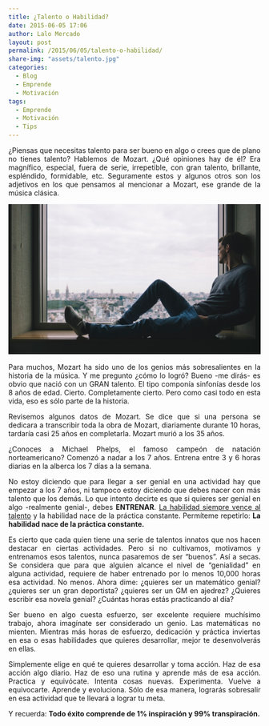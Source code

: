 ```yaml
---
title: ¿Talento o Habilidad?
date: 2015-06-05 17:06
author: Lalo Mercado
layout: post
permalink: /2015/06/05/talento-o-habilidad/
share-img: "assets/talento.jpg"
categories:
  - Blog
  - Emprende
  - Motivación
tags:
  - Emprende
  - Motivación
  - Tips
---
```


<p style="text-align: justify;">
  ¿Piensas que necesitas talento para ser bueno en algo o crees que de plano no tienes talento? Hablemos de Mozart. ¿Qué opiniones hay de él? Era magnífico, especial, fuera de serie, irrepetible, con gran talento, brillante, espléndido, formidable, etc. Seguramente estos y algunos otros son los adjetivos en los que pensamos al mencionar a Mozart, ese grande de la música clásica.
</p>

<p align="center">
  <img width="600" src="/assets/talento.jpg">
</p>

<p style="text-align: justify;">
  Para muchos, Mozart ha sido uno de los genios más sobresalientes en la historia de la música. Y me pregunto ¿cómo lo logró? Bueno -me dirás- es obvio que nació con un GRAN talento. El tipo componía sinfonías desde los 8 años de edad. Cierto. Completamente cierto. Pero como casi todo en esta vida, eso es sólo parte de la historia.
</p>

<p style="text-align: justify;">
  Revisemos algunos datos de Mozart. Se dice que si una persona se dedicara a transcribir toda la obra de Mozart, diariamente durante 10 horas, tardaría casi 25 años en completarla. Mozart murió a los 35 años.
</p>

<p style="text-align: justify;">
  ¿Conoces a Michael Phelps, el famoso campeón de natación norteamericano? Comenzó a nadar a los 7 años. Entrena entre 3 y 6 horas diarias en la alberca los 7 días a la semana.
</p>

<p style="text-align: justify;">
  No estoy diciendo que para llegar a ser genial en una actividad hay que empezar a los 7 años, ni tampoco estoy diciendo que debes nacer con más talento que los demás. Lo que intento decirte es que si quieres ser genial en algo -realmente genial-, debes <strong>ENTRENAR</strong>. <span style="text-decoration: underline;">La habilidad siempre vence al talento</span> y la habilidad nace de la práctica constante. Permíteme repetirlo: <strong>La habilidad nace de la práctica constante.</strong>
</p>

<p style="text-align: justify;">
  Es cierto que cada quien tiene una serie de talentos innatos que nos hacen destacar en ciertas actividades. Pero si no cultivamos, motivamos y entrenamos esos talentos, nunca pasaremos de ser &#8220;buenos&#8221;. Así a secas. Se considera que para que alguien alcance el nivel de &#8220;genialidad&#8221; en alguna actividad, requiere de haber entrenado por lo menos 10,000 horas esa actividad. No menos. Ahora dime: ¿quieres ser un matemático genial? ¿quieres ser un gran deportista? ¿quieres ser un GM en ajedrez? ¿Quieres escribir esa novela genial? ¿Cuántas horas estás practicando al día?
</p>

<p style="text-align: justify;">
  Ser bueno en algo cuesta esfuerzo, ser excelente requiere muchísimo trabajo, ahora imagínate ser considerado un genio. Las matemáticas no mienten. Mientras más horas de esfuerzo, dedicación y práctica inviertas en esa o esas habilidades que quieres desarrollar, mejor te desenvolverás en ellas.
</p>

<p style="text-align: justify;">
  Simplemente elige en qué te quieres desarrollar y toma acción. Haz de esa acción algo diario. Haz de eso una rutina y aprende más de esa acción. Practica y equivócate. Intenta cosas nuevas. Experimenta. Vuelve a equivocarte. Aprende y evoluciona. Sólo de esa manera, lograrás sobresalir en esa actividad que te llevará a lograr tu meta.
</p>

<p style="text-align: justify;">
  Y recuerda: <strong>Todo éxito comprende de 1% inspiración y 99% transpiración.</strong>
</p>

<p style="text-align: justify;">
